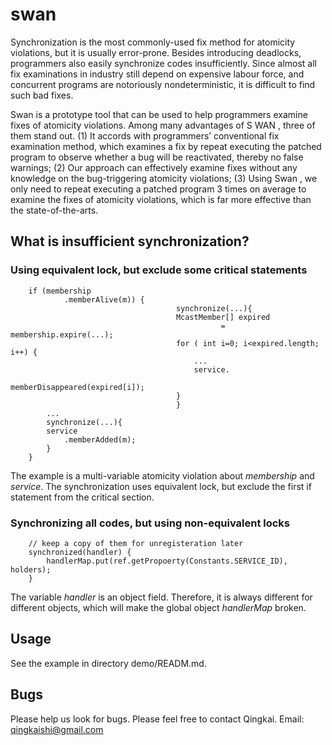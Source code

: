 swan
======
Synchronization is the most commonly-used fix method for atomicity violations, 
but it is usually error-prone. Besides introducing deadlocks, programmers also 
easily synchronize codes insufficiently. Since almost all fix examinations in 
industry still depend on expensive labour force, and concurrent programs are 
notoriously nondeterministic, it is difficult to find such bad fixes.

Swan is a prototype tool that can be used to help programmers examine fixes of 
atomicity violations. Among many advantages of S WAN , three of them stand out. 
(1) It accords with programmers’ conventional fix examination method, which 
examines a fix by repeat executing the patched program to observe whether a bug 
will be reactivated, thereby no false warnings; (2) Our approach can effectively 
examine fixes without any knowledge on the bug-triggering atomicity violations; 
(3) Using Swan , we only need to repeat executing a patched program 3 times on 
average to examine the fixes of atomicity violations, which is far more effective 
than the state-of-the-arts.

What is insufficient synchronization?
-------------------------------------

### Using equivalent lock, but exclude some critical statements
        if (membership
                .memberAlive(m)) {
                                         synchronize(...){
                                         McastMember[] expired
                                                   = membership.expire(...);
                                         for ( int i=0; i<expired.length; i++) {
                                             ...
                                             service.
                                                  memberDisappeared(expired[i]);
                                         }
                                         }
            ...
            synchronize(...){
            service
                .memberAdded(m);
            }
        }

The example is a multi-variable atomicity violation about _membership_ and 
_service_. The synchronization uses equivalent lock, but exclude the first if 
statement from the critical section.

### Synchronizing all codes, but using non-equivalent locks
        // keep a copy of them for unregisteration later
        synchronized(handler) {
            handlerMap.put(ref.getPropoerty(Constants.SERVICE_ID), holders);
        }

The variable _handler_ is an object field. Therefore, it is always different 
for different objects, which will make the global object _handlerMap_ broken.

Usage
-------
See the example in directory demo/READM.md.

Bugs
------

Please help us look for bugs. Please feel free to contact Qingkai.
Email: qingkaishi@gmail.com
